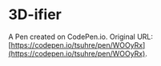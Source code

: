 # 3D-ifier

A Pen created on CodePen.io. Original URL: [https://codepen.io/tsuhre/pen/WOOyRx](https://codepen.io/tsuhre/pen/WOOyRx).

